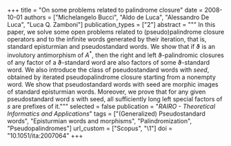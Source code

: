 +++
title = "On some problems related to palindrome closure"
date = 2008-10-01
authors = ["Michelangelo Bucci", "Aldo de Luca", "Alessandro De Luca", "Luca Q. Zamboni"]
publication_types = ["2"]
abstract = """
In this paper, we solve some open problems related to (pseudo)palindrome closure
operators and to the infinite words generated by their iteration, that is,
standard episturmian and pseudostandard words. We show that if ϑ is an
involutory antimorphism of *A*<sup>*</sup>, then the right and left
ϑ-palindromic closures of any factor of a ϑ-standard word are also factors of
some ϑ-standard word. We also introduce the class of pseudostandard words with
*seed*, obtained by iterated pseudopalindrome closure starting from a nonempty
word. We show that pseudostandard words with seed are morphic images of standard
episturmian words. Moreover, we prove that for any given pseudostandard word *s*
with seed, all sufficiently long left special factors of *s* are prefixes of
it."""
selected = false
publication = "*RAIRO - Theoretical Informatics and Applications*"
tags = ["(Generalized) Pseudostandard words", "Episturmian words and morphisms", "Palindromization", "Pseudopalindromes"]
url_custom = ["Scopus", "\1"]
doi = "10.1051/ita:2007064"
+++
